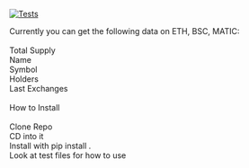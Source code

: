 [![Tests](https://github.com/crosschainer/pydefistats/actions/workflows/python-app.yml/badge.svg)](https://github.com/crosschainer/pydefistats/actions/workflows/python-app.yml)

Currently you can get the following data on ETH, BSC, MATIC:\
\
Total Supply\
Name\
Symbol\
Holders\
Last Exchanges\
\
How to Install\
\
Clone Repo\
CD into it\
Install with pip install .\
Look at test files for how to use
